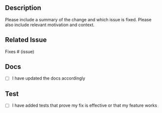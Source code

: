 ## Description

Please include a summary of the change and which issue is fixed.
Please also include relevant motivation and context.

## Related Issue

Fixes # (issue)


## Docs
- [ ] I have updated the docs accordingly

## Test

- [ ] I have added tests that prove my fix is effective or that my feature works
